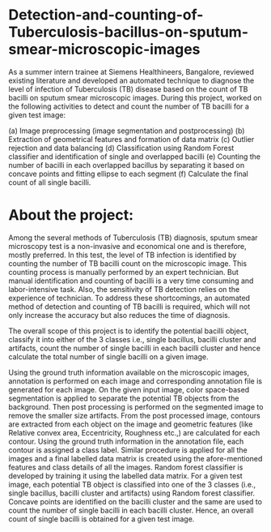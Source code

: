 # Detection-and-counting-of-Tuberculosis-bacillus-on-sputum-smear-microscopic-images
As a summer intern trainee at Siemens Healthineers, Bangalore, reviewed existing literature and developed an automated technique to diagnose the level of infection of Tuberculosis (TB) disease based on the count of TB bacilli on sputum smear microscopic images. During this project, worked on the following activities to detect and count the number of TB bacilli for a given test image:

(a) Image preprocessing (image segmentation and postprocessing)
(b) Extraction of geometrical features and formation of data matrix
(c) Outlier rejection and data balancing
(d) Classification using Random Forest classifier and identification of single and overlapped bacilli
(e) Counting the number of bacilli in each overlapped bacillus by separating it based on concave points and fitting ellipse to each segment
(f) Calculate the final count of all single bacilli.

# About the project:
Among the several methods of Tuberculosis (TB) diagnosis, sputum smear microscopy test is a non-invasive and economical one and is therefore, mostly preferred. In this test, the level of TB infection is identified by counting the number of TB bacilli count on the microscopic image. This counting process is manually performed by an expert technician. But manual identification and counting of bacilli is a very time consuming and labor-intensive task. Also, the sensitivity of TB detection relies on the experience of technician. To address these shortcomings, an automated method of detection and counting of TB bacilli is required, which will not only increase the accuracy but also reduces the time of diagnosis.

The overall scope of this project is to identify the potential bacilli object, classify it into either of the 3 classes i.e., single bacillus, bacilli cluster and artifacts, count the number of single bacilli in each bacilli cluster and hence calculate the total number of single bacilli on a given image.

Using the ground truth information available on the microscopic images, annotation is performed on each image and corresponding annotation file is generated for each image.
On the given input image, color space-based segmentation is applied to separate the potential TB objects from the background. Then post processing is performed on the segmented image to remove the smaller size artifacts. From the post processed image, contours are extracted from each object on the image and geometric features (like Relative convex area, Eccentricity, Roughness etc.,) are calculated for each contour. Using the ground truth information in the annotation file, each contour is assigned a class label. Similar procedure is applied for all the images and a final labelled data matrix is created using the afore-mentioned features and class details of all the images. Random forest classifier is developed by training it using the labelled data matrix. For a given test image, each potential TB object is classified into one of the 3 classes (i.e., single bacillus, bacilli cluster and artifacts) using Random forest classifier. Concave points are identified on the bacilli cluster and the same are used to count the number of single bacilli in each bacilli cluster. Hence, an overall count of single bacilli is obtained for a given test image. 
